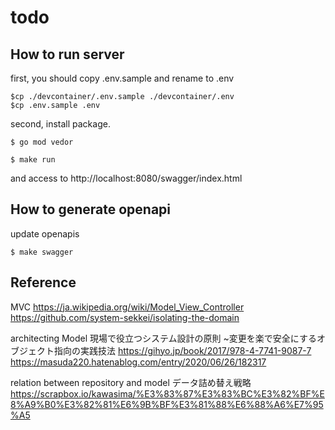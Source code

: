 # todo

## How to run server
first, you should copy .env.sample and rename to .env
```
$cp ./devcontainer/.env.sample ./devcontainer/.env
$cp .env.sample .env
```

second, install package.
```
$ go mod vedor
```


```
$ make run
```

and access to
http://localhost:8080/swagger/index.html

## How to generate openapi

update openapis

```
$ make swagger
```


## Reference

MVC
https://ja.wikipedia.org/wiki/Model_View_Controller
https://github.com/system-sekkei/isolating-the-domain

architecting Model
現場で役立つシステム設計の原則 ~変更を楽で安全にするオブジェクト指向の実践技法
https://gihyo.jp/book/2017/978-4-7741-9087-7
https://masuda220.hatenablog.com/entry/2020/06/26/182317


relation between repository and model
データ詰め替え戦略
https://scrapbox.io/kawasima/%E3%83%87%E3%83%BC%E3%82%BF%E8%A9%B0%E3%82%81%E6%9B%BF%E3%81%88%E6%88%A6%E7%95%A5